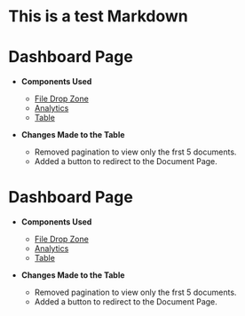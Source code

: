 # This is a test Markdown

# Dashboard Page
- **Components Used**
    - [File Drop Zone](/SvelteComponents.md/#upload-file)
    - [Analytics](/SvelteComponents.md/#analytics)
    - [Table](/SvelteComponents.md/#table)

- **Changes Made to the Table**
    - Removed pagination to view only the frst 5 documents.
    - Added a button to redirect to the Document Page.

# Dashboard Page
- **Components Used**
    - [File Drop Zone](/SvelteComponents.md/#upload-file)
    - [Analytics](/SvelteComponents.md/#analytics)
    - [Table](/SvelteComponents.md/#table)

- **Changes Made to the Table**
    - Removed pagination to view only the frst 5 documents.
    - Added a button to redirect to the Document Page.

